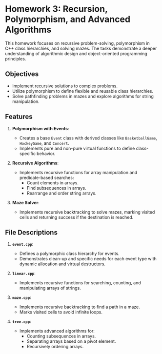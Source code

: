 # Homework 3: Recursion, Polymorphism, and Advanced Algorithms

This homework focuses on recursive problem-solving, polymorphism in C++ class hierarchies, and solving mazes. The tasks demonstrate a deeper understanding of algorithmic design and object-oriented programming principles.

## Objectives
- Implement recursive solutions to complex problems.
- Utilize polymorphism to define flexible and reusable class hierarchies.
- Solve pathfinding problems in mazes and explore algorithms for string manipulation.

## Features
1. **Polymorphism with Events**:
   - Creates a base `Event` class with derived classes like `BasketballGame`, `HockeyGame`, and `Concert`.
   - Implements pure and non-pure virtual functions to define class-specific behavior.

2. **Recursive Algorithms**:
   - Implements recursive functions for array manipulation and predicate-based searches:
     - Count elements in arrays.
     - Find subsequences in arrays.
     - Rearrange and order string arrays.

3. **Maze Solver**:
   - Implements recursive backtracking to solve mazes, marking visited cells and returning success if the destination is reached.

## File Descriptions
1. **`event.cpp`**:
   - Defines a polymorphic class hierarchy for events.
   - Demonstrates clean-up and specific needs for each event type with dynamic allocation and virtual destructors.

2. **`linear.cpp`**:
   - Implements recursive functions for searching, counting, and manipulating arrays of strings.

3. **`maze.cpp`**:
   - Implements recursive backtracking to find a path in a maze.
   - Marks visited cells to avoid infinite loops.

4. **`tree.cpp`**:
   - Implements advanced algorithms for:
     - Counting subsequences in arrays.
     - Separating arrays based on a pivot element.
     - Recursively ordering arrays.
